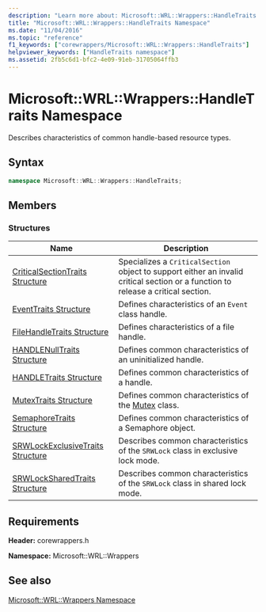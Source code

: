 ```yaml
---
description: "Learn more about: Microsoft::WRL::Wrappers::HandleTraits Namespace"
title: "Microsoft::WRL::Wrappers::HandleTraits Namespace"
ms.date: "11/04/2016"
ms.topic: "reference"
f1_keywords: ["corewrappers/Microsoft::WRL::Wrappers::HandleTraits"]
helpviewer_keywords: ["HandleTraits namespace"]
ms.assetid: 2fb5c6d1-bfc2-4e09-91eb-31705064ffb3
---
```

# Microsoft::WRL::Wrappers::HandleTraits Namespace

Describes characteristics of common handle-based resource types.

## Syntax

```cpp
namespace Microsoft::WRL::Wrappers::HandleTraits;
```

## Members

### Structures

|Name|Description|
|----------|-----------------|
|[CriticalSectionTraits Structure](criticalsectiontraits-structure.md)|Specializes a `CriticalSection` object to support either an invalid critical section or a function to release a critical section.|
|[EventTraits Structure](eventtraits-structure.md)|Defines characteristics of an `Event` class handle.|
|[FileHandleTraits Structure](filehandletraits-structure.md)|Defines characteristics of a file handle.|
|[HANDLENullTraits Structure](handlenulltraits-structure.md)|Defines common characteristics of an uninitialized handle.|
|[HANDLETraits Structure](handletraits-structure.md)|Defines common characteristics of a handle.|
|[MutexTraits Structure](mutextraits-structure.md)|Defines common characteristics of the [Mutex](mutex-class.md) class.|
|[SemaphoreTraits Structure](semaphoretraits-structure.md)|Defines common characteristics of a Semaphore object.|
|[SRWLockExclusiveTraits Structure](srwlockexclusivetraits-structure.md)|Describes common characteristics of the `SRWLock` class in exclusive lock mode.|
|[SRWLockSharedTraits Structure](srwlocksharedtraits-structure.md)|Describes common characteristics of the `SRWLock` class in shared lock mode.|

## Requirements

**Header:** corewrappers.h

**Namespace:** Microsoft::WRL::Wrappers

## See also

[Microsoft::WRL::Wrappers Namespace](microsoft-wrl-wrappers-namespace.md)
